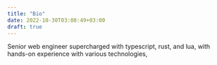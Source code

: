 ```yaml
---
title: "Bio"
date: 2022-10-30T03:08:49+03:00
draft: true
---
```


Senior web engineer supercharged with typescript, rust, and lua, with hands-on experience with various technologies,

